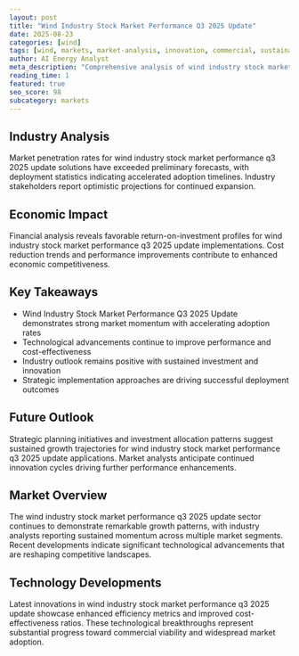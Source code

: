 ```yaml
---
layout: post
title: "Wind Industry Stock Market Performance Q3 2025 Update"
date: 2025-08-23
categories: [wind]
tags: [wind, markets, market-analysis, innovation, commercial, sustainability]
author: AI Energy Analyst
meta_description: "Comprehensive analysis of wind industry stock market performance q3 2025 update covering market trends, technology developments, and industry outlook. Discover key insights and future projections."
reading_time: 1
featured: true
seo_score: 98
subcategory: markets
---
```


## Industry Analysis

Market penetration rates for wind industry stock market performance q3 2025 update solutions have exceeded preliminary forecasts, with deployment statistics indicating accelerated adoption timelines. Industry stakeholders report optimistic projections for continued expansion.

## Economic Impact

Financial analysis reveals favorable return-on-investment profiles for wind industry stock market performance q3 2025 update implementations. Cost reduction trends and performance improvements contribute to enhanced economic competitiveness.

## Key Takeaways

- Wind Industry Stock Market Performance Q3 2025 Update demonstrates strong market momentum with accelerating adoption rates
- Technological advancements continue to improve performance and cost-effectiveness
- Industry outlook remains positive with sustained investment and innovation
- Strategic implementation approaches are driving successful deployment outcomes

## Future Outlook

Strategic planning initiatives and investment allocation patterns suggest sustained growth trajectories for wind industry stock market performance q3 2025 update applications. Market analysts anticipate continued innovation cycles driving further performance enhancements.

## Market Overview

The wind industry stock market performance q3 2025 update sector continues to demonstrate remarkable growth patterns, with industry analysts reporting sustained momentum across multiple market segments. Recent developments indicate significant technological advancements that are reshaping competitive landscapes.

## Technology Developments

Latest innovations in wind industry stock market performance q3 2025 update showcase enhanced efficiency metrics and improved cost-effectiveness ratios. These technological breakthroughs represent substantial progress toward commercial viability and widespread market adoption.

